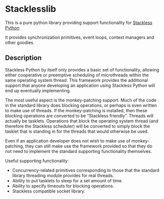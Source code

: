 # Stacklesslib

This is a pure python library providing support functionality for [Stackless
Python][1]

It provides synchronization primitives, event loops, context managers
and other goodies.

## Description
Stackless Python by itself only provides a basic set of functionality, allowing either cooperative or preemptive scheduling of microthreads within the same operating system thread. This framework provides the additional support that anyone developing an application using Stackless Python will end up eventually implementing.

The most useful aspect is the monkey-patching support. Much of the code in the standard library does blocking operations, or perhaps is even written to make use of threads. If the monkey-patching is installed, then these blocking operations are converted to be “Stackless friendly”. Threads will actually be tasklets. Operations that block the operating system thread (and therefore the Stackless scheduler) will be converted to simply block the tasklet that is standing in for the threads that would otherwise be used.

Even if an application developer does not wish to make use of monkey-patching, they can still make use the framework provided so that they do not need to implement the standard supporting functionality themselves.

Useful supporting functionality:

 - Concurrency-related primitives corresponding to those that the standard library threading module provides for real threads.
 - Ability to put tasklets to sleep for a set amount of time.
 - Ability to specify timeouts for blocking operations.
 - Stackless compatible socket library.

[1]: http://www.stackless.com "Stackless Python"
